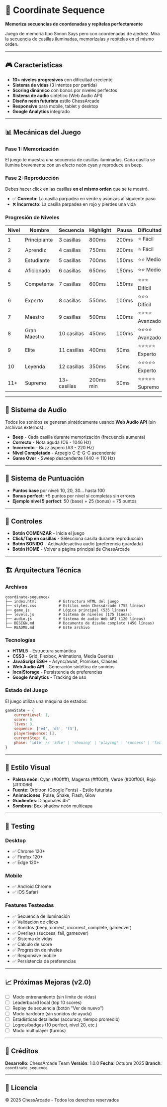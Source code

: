 # 🧠 Coordinate Sequence

**Memoriza secuencias de coordenadas y repítelas perfectamente**

Juego de memoria tipo Simon Says pero con coordenadas de ajedrez. Mira la secuencia de casillas iluminadas, memorízalas y repítelas en el mismo orden.

---

## 🎮 Características

- **10+ niveles progresivos** con dificultad creciente
- **Sistema de vidas** (3 intentos por partida)
- **Scoring dinámico** con bonos por niveles perfectos
- **Sistema de audio** sintético (Web Audio API)
- **Diseño neón futurista** estilo ChessArcade
- **Responsive** para mobile, tablet y desktop
- **Google Analytics** integrado

---

## 📊 Mecánicas del Juego

### Fase 1: Memorización
El juego te muestra una secuencia de casillas iluminadas. Cada casilla se ilumina brevemente con un efecto neón cyan y reproduce un beep.

### Fase 2: Reproducción
Debes hacer click en las casillas **en el mismo orden** que se te mostró.

- ✅ **Correcto**: La casilla parpadea en verde y avanzas al siguiente paso
- ❌ **Incorrecto**: La casilla parpadea en rojo y pierdes una vida

### Progresión de Niveles

| Nivel | Nombre | Secuencia | Highlight | Pausa | Dificultad |
|-------|--------|-----------|-----------|-------|------------|
| 1 | Principiante | 3 casillas | 800ms | 200ms | ⭐ Fácil |
| 2 | Aprendiz | 4 casillas | 750ms | 200ms | ⭐ Fácil |
| 3 | Estudiante | 5 casillas | 700ms | 150ms | ⭐⭐ Medio |
| 4 | Aficionado | 6 casillas | 650ms | 150ms | ⭐⭐ Medio |
| 5 | Competente | 7 casillas | 600ms | 150ms | ⭐⭐⭐ Difícil |
| 6 | Experto | 8 casillas | 550ms | 100ms | ⭐⭐⭐ Difícil |
| 7 | Maestro | 9 casillas | 500ms | 100ms | ⭐⭐⭐⭐ Avanzado |
| 8 | Gran Maestro | 10 casillas | 450ms | 100ms | ⭐⭐⭐⭐ Avanzado |
| 9 | Elite | 11 casillas | 400ms | 50ms | ⭐⭐⭐⭐⭐ Experto |
| 10 | Leyenda | 12 casillas | 350ms | 50ms | ⭐⭐⭐⭐⭐ Experto |
| 11+ | Supremo | 13+ casillas | 200ms min | 50ms | ⭐⭐⭐⭐⭐ Supremo |

---

## 🎵 Sistema de Audio

Todos los sonidos se generan sintéticamente usando **Web Audio API** (sin archivos externos):

- **Beep** - Cada casilla durante memorización (frecuencia aumenta)
- **Correcto** - Nota aguda (C6 - 1046 Hz)
- **Incorrecto** - Buzz áspero (A3 - 220 Hz)
- **Nivel Completado** - Arpegio C-E-G-C ascendente
- **Game Over** - Sweep descendente (440 → 110 Hz)

---

## 🎯 Sistema de Puntuación

- **Puntos base** por nivel: 10, 20, 30... hasta 100
- **Bonus perfect**: +5 puntos por nivel si completas sin errores
- **Ejemplo nivel 5 perfect**: 50 (base) + 25 (bonus) = 75 puntos

---

## 📱 Controles

- **Botón COMENZAR** - Inicia el juego
- **Click/Tap en casillas** - Selecciona casilla durante reproducción
- **Botón SONIDO** - Activa/desactiva audio (preferencia guardada)
- **Botón HOME** - Volver a página principal de ChessArcade

---

## 🏗️ Arquitectura Técnica

### Archivos

```
coordinate-sequence/
├── index.html          # Estructura HTML del juego
├── styles.css          # Estilos neón ChessArcade (755 líneas)
├── game.js             # Lógica principal (535 líneas)
├── levels.js           # Sistema de niveles (175 líneas)
├── audio.js            # Sistema de audio Web API (120 líneas)
├── DESIGN.md           # Documento de diseño completo (450 líneas)
└── README.md           # Este archivo
```

### Tecnologías

- **HTML5** - Estructura semántica
- **CSS3** - Grid, Flexbox, Animations, Media Queries
- **JavaScript ES6+** - Async/await, Promises, Classes
- **Web Audio API** - Generación sintética de sonidos
- **localStorage** - Persistencia de preferencias
- **Google Analytics** - Tracking de uso

### Estado del Juego

El juego utiliza una máquina de estados:

```javascript
gameState = {
    currentLevel: 1,
    score: 0,
    lives: 3,
    sequence: ['e4', 'd5', 'f3'],
    playerSequence: [],
    currentStep: 0,
    phase: 'idle' // 'idle' | 'showing' | 'playing' | 'success' | 'fail' | 'gameover'
}
```

---

## 🎨 Estilo Visual

- **Paleta neón**: Cyan (#00ffff), Magenta (#ff00ff), Verde (#00ff00), Rojo (#ff0066)
- **Fuente**: Orbitron (Google Fonts) - Estilo futurista
- **Animaciones**: Pulse, Shake, Flash, Glow
- **Gradientes**: Diagonales 45°
- **Sombras**: Box-shadow neón multicapa

---

## 🧪 Testing

### Desktop
- ✅ Chrome 120+
- ✅ Firefox 120+
- ✅ Edge 120+

### Mobile
- ✅ Android Chrome
- ✅ iOS Safari

### Features Testeadas
- ✅ Secuencia de iluminación
- ✅ Validación de clicks
- ✅ Sonidos (beep, correct, incorrect, complete, gameover)
- ✅ Overlays (success, fail, gameover)
- ✅ Sistema de vidas
- ✅ Cálculo de score
- ✅ Progresión de niveles
- ✅ Responsive mobile
- ✅ Persistencia de preferencias

---

## 📈 Próximas Mejoras (v2.0)

- [ ] Modo entrenamiento (sin límite de vidas)
- [ ] Leaderboard local (top 10 scores)
- [ ] Replay de secuencia (botón "Ver de nuevo")
- [ ] Modo hardcore (sin sonidos de ayuda)
- [ ] Estadísticas detalladas (accuracy, tiempo promedio)
- [ ] Logros/badges (10 perfect, nivel 20, etc.)
- [ ] Modo multiplayer (turnos)

---

## 📝 Créditos

**Desarrollo**: ChessArcade Team
**Versión**: 1.0.0
**Fecha**: Octubre 2025
**Branch**: `coordinate_sequence`

---

## 📄 Licencia

© 2025 ChessArcade - Todos los derechos reservados
